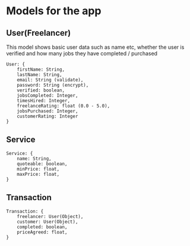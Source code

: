 # Models for the app

## User(Freelancer)
This model shows basic user data such as name etc, whether the user is verified and how many jobs they have completed / purchased
```
User: {
    firstName: String,
    lastName: String,
    email: String (validate),
    password: String (encrypt),
    verified: boolean,
    jobsCompleted: Integer,
    timesHired: Integer,
    freelanceRating: float (0.0 - 5.0),
    jobsPurchased: Integer,
    customerRating: Integer 
}
```
## Service

```
Service: {
    name: String,
    quoteable: boolean,
    minPrice: float,
    maxPrice: float,
}
```

## Transaction
```
Transaction: {
    freelancer: User(Object),
    customer: User(Object),
    completed: boolean,
    priceAgreed: float,
}
```